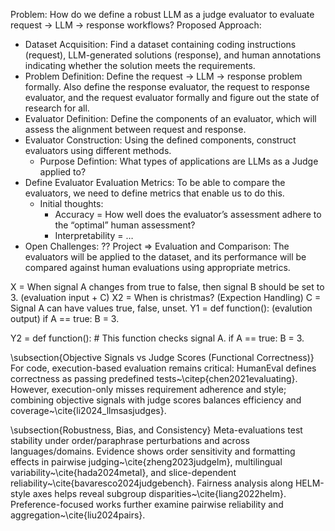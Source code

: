 Problem: How do we define a robust LLM as a judge evaluator to evaluate request -> LLM -> response workflows?
Proposed Approach: 
- Dataset Acquisition: Find a dataset containing coding instructions (request), LLM-generated solutions (response), and human annotations indicating whether the solution meets the requirements.
- Problem Definition: Define the request -> LLM -> response problem formally. Also define the response evaluator, the request to response evaluator, and the request evaluator formally and figure out the state of research for all. 
- Evaluator Definition: Define the components of an evaluator, which will assess the alignment between request and response.
- Evaluator Construction: Using the defined components, construct evaluators using different methods.
    - Purpose Defintion: What types of applications are LLMs as a Judge applied to? 
- Define Evaluator Evaluation Metrics: To be able to compare the evaluators, we need to define metrics that enable us to do this. 
    - Initial thoughts: 
        - Accuracy = How well does the evaluator’s assessment adhere to the “optimal” human assessment?
        - Interpretability = …
- Open Challenges: ??
Project => Evaluation and Comparison: The evaluators will be applied to the dataset, and its performance will be compared against human evaluations using appropriate metrics.


X = When signal A changes from true to false, then signal B should be set to 3. (evaluation input + C)
X2 = When is christmas? (Expection Handling)
C = Signal A can have values true, false, unset. 
Y1 = def function(): (evalution output)
    if A == true:
        B = 3. 

Y2 = def function(): 
    # This function checks signal A.
    if A == true: 
        B = 3.




\subsection{Objective Signals vs Judge Scores (Functional Correctness)}
For code, execution-based evaluation remains critical: HumanEval defines correctness as passing predefined tests~\citep{chen2021evaluating}. However, execution-only misses requirement adherence and style; combining objective signals with judge scores balances efficiency and coverage~\cite{li2024_llmsasjudges}.

\subsection{Robustness, Bias, and Consistency}
Meta-evaluations test stability under order/paraphrase perturbations and across languages/domains. Evidence shows order sensitivity and formatting effects in pairwise judging~\cite{zheng2023judgelm}, multilingual variability~\cite{hada2024metal}, and slice-dependent reliability~\cite{bavaresco2024judgebench}. Fairness analysis along HELM-style axes helps reveal subgroup disparities~\cite{liang2022helm}. Preference-focused works further examine pairwise reliability and aggregation~\cite{liu2024pairs}.